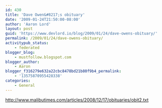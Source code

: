 ```yaml
---
id: 430
title: 'Dave Owen&#8217;s obituary'
date: '2009-01-24T21:50:00-08:00'
author: 'Aaron Lord'
layout: post
guid: 'https://www.devlord.io/blog/2009/01/24/dave-owens-obituary/'
permalink: /2009/01/24/dave-owens-obituary/
activitypub_status:
    - federated
blogger_blog:
    - mustfollow.blogspot.com
blogger_author:
    - Aaron
blogger_f316279e632a22cbc8478bd21b80f9b4_permalink:
    - '13575870955428338'
categories:
    - General
---
```


<a href="http://www.malibutimes.com/articles/2008/12/17/obituaries/obit2.txt">http://www.malibutimes.com/articles/2008/12/17/obituaries/obit2.txt</a><div class="blogger-post-footer"></div>